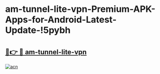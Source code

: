 # am-tunnel-lite-vpn-Premium-APK-Apps-for-Android-Latest-Update-!5pybh

# <h2><a href="https://tfmk42.esa.edu.pl?title=am-tunnel-lite-vpn&ref=5pybh">🔗👉 🔴 am-tunnel-lite-vpn</a></h2>

[![acn](https://github.com/user-attachments/assets/0f9c940e-d8b0-45ae-aac7-cd30a18b3e1c)](https://tfmk42.esa.edu.pl?title=am-tunnel-lite-vpn&ref=5pybh)

